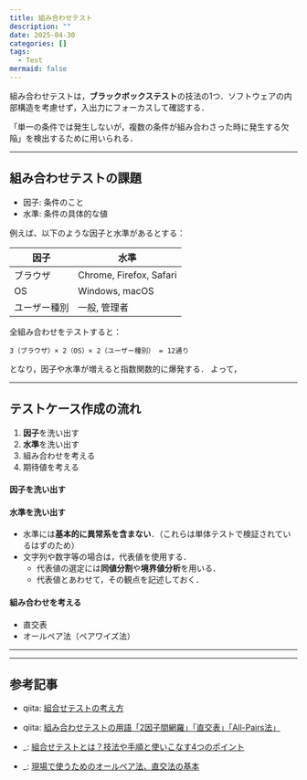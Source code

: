 ```yaml
---
title: 組み合わせテスト
description: ""
date: 2025-04-30
categories: []
tags:
  - Test
mermaid: false
---
```




組み合わせテストは，**ブラックボックステスト**の技法の1つ．ソフトウェアの内部構造を考慮せず，入出力にフォーカスして確認する．

「単一の条件では発生しないが，複数の条件が組み合わさった時に発生する欠陥」を検出するために用いられる．


---
## 組み合わせテストの課題 

- 因子: 条件のこと
- 水準: 条件の具体的な値

例えば、以下のような因子と水準があるとする：

| 因子         | 水準                    |
| ------------ | ----------------------- |
| ブラウザ     | Chrome, Firefox, Safari |
| OS           | Windows, macOS          |
| ユーザー種別 | 一般, 管理者            |

全組み合わせをテストすると：

```
3（ブラウザ）× 2（OS）× 2（ユーザー種別） = 12通り
```

となり，因子や水準が増えると指数関数的に爆発する．
よって，


--- 
## テストケース作成の流れ

1. **因子**を洗い出す
2. **水準**を洗い出す
3. 組み合わせを考える
4. 期待値を考える 


#### 因子を洗い出す


#### 水準を洗い出す

- 水準には**基本的に異常系を含まない**．（これらは単体テストで検証されているはずのため）
- 文字列や数字等の場合は，代表値を使用する．
  - 代表値の選定には**同値分割**や**境界値分析**を用いる．
  - 代表値とあわせて，その観点を記述しておく．


#### 組み合わせを考える


- 直交表
- オールペア法（ペアワイズ法）


---



---
## 参考記事
- qiita: [組合せテストの考え方](https://qiita.com/mgmgmogumi/items/7805921d2f81bcfd0dc0)
- qiita: [組み合わせテストの用語「2因子間網羅」「直交表」「All-Pairs法」](https://qiita.com/suin/items/0d38108ecae341c1700e)

- _: [組合せテストとは？技法や手順と使いこなす4つのポイント](https://www.qbook.jp/column/662.html)
- _: [現場で使うためのオールペア法、直交法の基本](https://atmarkit.itmedia.co.jp/ait/series/1770/)
